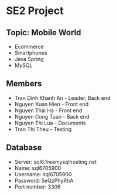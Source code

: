 # SE2 Project
## Topic: Mobile World
- Ecommerce
- Smartphones
- Java Spring
- MySQL

## Members
- Tran Dinh Khanh An - Leader, Back end
- Nguyen Xuan Hien - Front end
- Nguyen Thai Ha - Front end
- Nguyen Cong Tuan - Back end
- Nguyen Thi Lua - Documents
- Tran Thi Theu - Testing

## Database
- Server: sql6.freemysqlhosting.net
- Name: sql6705900
- Username: sql6705900
- Password: 5eQzPhyRhA
- Port number: 3306